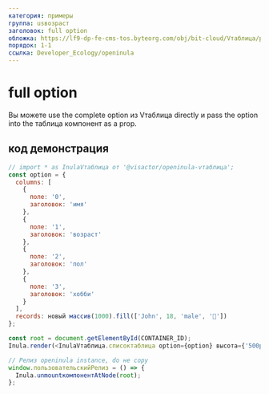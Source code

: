 ```yaml
---
категория: примеры
группа: usвозраст
заголовок: full option
обложка: https://lf9-dp-fe-cms-tos.byteorg.com/obj/bit-cloud/Vтаблица/preview/react-по умолчанию-новый.png
порядок: 1-1
ссылка: Developer_Ecology/openinula
---
```


# full option

Вы можете use the complete option из Vтаблица directly и pass the option into the таблица компонент as a prop.

## код демонстрация

```javascript liveдемонстрация template=vтаблица-openinula
// import * as InulaVтаблица от '@visactor/openinula-vтаблица';
const option = {
  columns: [
    {
      поле: '0',
      заголовок: 'имя'
    },
    {
      поле: '1',
      заголовок: 'возраст'
    },
    {
      поле: '2',
      заголовок: 'пол'
    },
    {
      поле: '3',
      заголовок: 'хобби'
    }
  ],
  records: новый массив(1000).fill(['John', 18, 'male', '🏀'])
};

const root = document.getElementById(CONTAINER_ID);
Inula.render(<InulaVтаблица.списоктаблица option={option} высота={'500px'} />, root);

// Релиз openinula instance, do не copy
window.пользовательскийРелиз = () => {
  Inula.unmountкомпонентAtNode(root);
};
```
